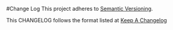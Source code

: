 #Change Log
This project adheres to [Semantic Versioning](http://semver.org/).

This CHANGELOG follows the format listed at [Keep A Changelog](http://keepachangelog.com/)

